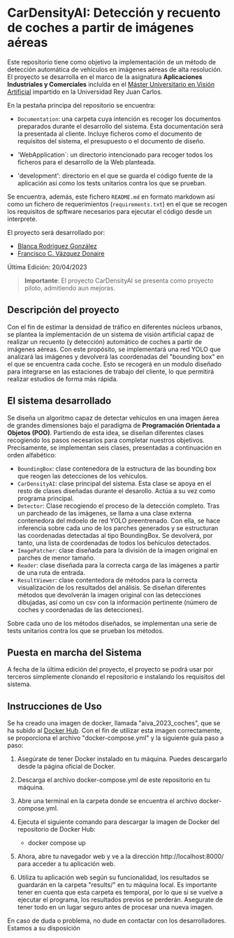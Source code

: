 # CarDensityAI: Detección y recuento de coches a partir de imágenes aéreas

Este repositorio tiene como objetivo la implementación de un método de detección automática de vehículos en imágenes aéreas de alta resolución. El proyecto se desarrolla en el marco de la asignatura __Aplicaciones Industriales y Comerciales__  incluída en el [Máster Universitario en Visión Artificial](https://mastervisionartificial.es) impartido en la Universidad Rey Juan Carlos.

En la pestaña principa del repositorio se encuentra:

- `Documentation`: una carpeta cuya intención es recoger los documentos preparados durante el desarrollo del sistema. Esta documentación será la presentada al cliente. Incluye ficheros como el documento de requisitos del sistema, el presupuesto o el documento de diseño.

- 'WebApplication`: un directorio intencionado para recoger todos los ficheros para el desarrollo de la Web planteada.

- 'development': directorio en el que se guarda el código fuente de la aplicación así como los tests unitarios contra los que se prueban.

Se encuentra, además, este fichero `README.md` en formato markdown así como un fichero de requerimientos (`requirements.txt`) en el que se recogen los requisitos de spftware necesarios para ejecutar el código desde un interprete. 


El proyecto será desarrollado por:

- [Blanca Rodríguez González](https://github.com/brodgon)
- [Francisco C. Vázquez Donaire](https://github.com/xFranv8)

Última Edición: 20/04/2023

> **Importante**: El proyecto CarDensityAI se presenta como proyecto piloto, admitiendo aun mejoras.
## Descripción del proyecto

Con el fin de estimar la densidad de tráfico en diferentes núcleos urbanos, se plantea la implementación de un sistema de visión artificial capaz de realizar un recuento (y detección) automático de coches a partir de imágenes aéreas. Con este propósito, se implementará una red YOLO que analizará las imágenes y devolverá las coordenadas del "bounding box" en el que se encuentra cada coche. Esto se recogerá en un modulo diseñado para integrarse en las estaciones de trabajo del cliente, lo que permitirá realizar estudios de forma más rápida.

## El sistema desarrollado

Se diseña un algoritmo capaz de detectar vehículos en una imagen áerea de grandes dimensiones bajo el paradigma de **Programación Orientada a Objetos (POO)**. Partiendo de esta idea, se diseñan diferentes clases recogiendo los pasos necesarios para completar nuestros objetivos. Precisamente, se implementan seis clases, presentadas a continuación en orden alfabético:

- `BoundingBox`: clase contenedora de la estructura de las bounding box que reogen las detecciones de los vehículos.
- `CarDensityAI`: clase principal del sistema. Esta clase se apoya en el resto de clases diseñadas durante el desarollo. Actúa a su vez como programa principal.
- `Detector`: Clase recogiendo el proceso de la detección completo. Tras un parcheado de las imágenes, se llama a una clase externa contenedora del mdoelo de red YOLO preentrenado. Con ella, se hace inferencia sobre cada uno de los parches generados y se estructuran las coordenadas detectadas al tipo BoundingBox. Se devolverá, por tanto, una lista de coordenadas de todos los behículos detectados.
- `ImagePatcher`: clase diseñada para la división de la imagen original en parches de menor tamaño.
- `Reader`: clase diseñada para la correcta carga de las imágenes a partir de una ruta de entrada.
- `ResultViewer`: clase contentedora de métodos para la correcta visualización de los resultados del análisis. Se diseñan diferentes métodos que devolverán la imagen original con las detecciones dibujadas, así como un csv con la información pertinente (número de coches y coordenadas de las detecciones).

Sobre cada uno de los métodos diseñados, se implementan una serie de tests unitarios contra los que se prueban los métodos.


## Puesta en marcha del Sistema

A fecha de la última edición del proyecto, el proyecto se podrá usar por terceros simplemente clonando el repositorio e instalando los requisitos del sistema.

## Instrucciones de Uso

Se ha creado una imagen de docker, llamada "aiva_2023_coches", que se ha subido al [Docker Hub](https://hub.docker.com/r/xfranv8/aiva_2023_coches). Con el fin de utilizar esta imagen correctamente, se proporciona el archivo "docker-compose.yml" y la siguiente guía paso a paso:

1. Asegúrate de tener Docker instalado en tu máquina. Puedes descargarlo desde la página oficial de Docker.

2. Descarga el archivo docker-compose.yml de este repositorio en tu máquina.

3. Abre una terminal en la carpeta donde se encuentra el archivo docker-compose.yml.

4. Ejecuta el siguiente comando para descargar la imagen de Docker del repositorio de Docker Hub:

    * docker compose up

5. Ahora, abre tu navegador web y ve a la dirección http://localhost:8000/ para acceder a tu aplicación web.

6. Utiliza tu aplicación web según su funcionalidad, los resultados se guardarán en la carpeta "results/" en tu máquina local. Es importante tener en cuenta que esta carpeta es temporal, por lo que si se vuelve a ejecutar el programa, los resultados previos se perderán. Asegurate de tener todo en un lugar seguro antes de procesar una nueva imagen.


En caso de duda o problema, no dude en contactar con los desarrolladores. Estamos a su disposición
